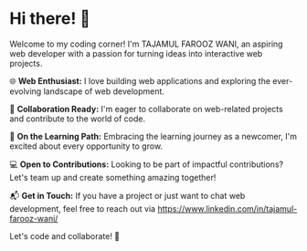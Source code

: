 # Hi there! 👋

Welcome to my coding corner! I'm TAJAMUL FAROOZ WANI, an aspiring web developer with a passion for turning ideas into interactive web projects.

🌐 **Web Enthusiast:** I love building web applications and exploring the ever-evolving landscape of web development.

🤝 **Collaboration Ready:** I'm eager to collaborate on web-related projects and contribute to the world of code.

🚀 **On the Learning Path:** Embracing the learning journey as a newcomer, I'm excited about every opportunity to grow.

💻 **Open to Contributions:** Looking to be part of impactful contributions? Let's team up and create something amazing together!

📬 **Get in Touch:** If you have a project or just want to chat web development, feel free to reach out via https://www.linkedin.com/in/tajamul-farooz-wani/

Let's code and collaborate! 🚀

